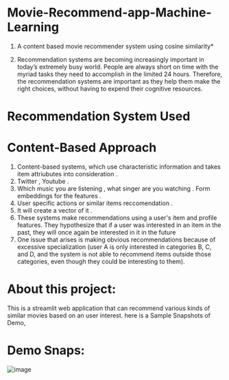 # Movie-Recommend-app-Machine-Learning

1. A content based movie recommender system using cosine similarity*
   
2. Recommendation systems are becoming increasingly important in today’s extremely busy world. People are always short on time with the myriad tasks they need to accomplish in the limited 24 hours. Therefore, the recommendation systems are important as they help them make the right choices, without having to expend their cognitive resources.

# Recommendation System Used

# Content-Based Approach 

1. Content-based systems, which use characteristic information and takes item attriubutes into consideration .
2. Twitter , Youtube .
3. Which music you are listening , what singer are you watching . Form embeddings for the features .
4. User specific actions or similar items reccomendation .
5. It will create a vector of it .
6. These systems make recommendations using a user's item and profile features. They hypothesize that if a user was interested in an item in the past, they will once again be interested in it in the future
7. One issue that arises is making obvious recommendations because of excessive specialization (user A is only interested in categories B, C, and D, and the system is not able to recommend items outside those categories, even though they could be interesting to them).

# About this project:

This is a streamlit web application that can recommend various kinds of similar movies based on an user interest. here is a Sample Snapshots of Demo,

# Demo Snaps:

![image](https://github.com/yogi753/Movie-Recommend-App-Machine-Learning/assets/113347563/249e3c69-6e70-44fa-bb25-dcb8380e6570)




